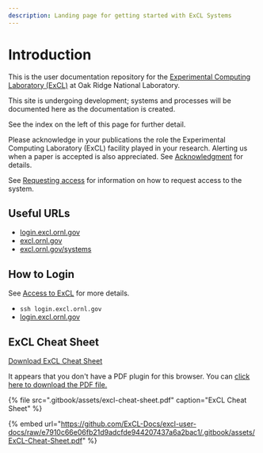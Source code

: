 ```yaml
---
description: Landing page for getting started with ExCL Systems
---
```


# Introduction

This is the user documentation repository for the [Experimental Computing Laboratory \(ExCL\)](https://excl.ornl.gov/) at Oak Ridge National Laboratory.

This site is undergoing development; systems and processes will be documented here as the documentation is created.

See the index on the left of this page for further detail.

Please acknowledge in your publications the role the Experimental Computing Laboratory \(ExCL\) facility played in your research. Alerting us when a paper is accepted is also appreciated. See [Acknowledgment](acknowledgment.md) for details.

See [Requesting access](excl-support/access-info.md) for information on how to request access to the system.

## Useful URLs

* [login.excl.ornl.gov](https://login.excl.ornl.gov:300)
* [excl.ornl.gov](https://excl.ornl.gov/)
* [excl.ornl.gov/systems](https://excl.ornl.gov/excl-systems/)

## How to Login

See [Access to ExCL](excl-support/access.md) for more details.

* `ssh login.excl.ornl.gov`
* [login.excl.ornl.gov](https://login.excl.ornl.gov:300)

## ExCL Cheat Sheet

[Download ExCL Cheat Sheet](https://github.com/ExCL-Docs/excl-user-docs/tree/53e73fcdf63d23808aaf2c082791f19974d8874c/.gitbook/assets/ExCL-Cheat-Sheet.pdf)

It appears that you don't have a PDF plugin for this browser. You can [click here to download the PDF file.](https://github.com/ExCL-Docs/excl-user-docs/tree/53e73fcdf63d23808aaf2c082791f19974d8874c/.gitbook/assets/ExCL-Cheat-Sheet.pdf)

{% file src=".gitbook/assets/excl-cheat-sheet.pdf" caption="ExCL Cheat Sheet" %}

{% embed url="https://github.com/ExCL-Docs/excl-user-docs/raw/e7910c66e06fb21d9adcfde944207437a6a2bac1/.gitbook/assets/ExCL-Cheat-Sheet.pdf" %}



